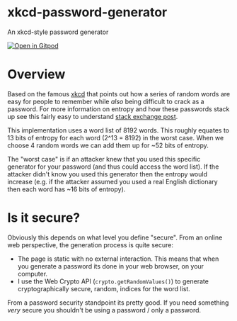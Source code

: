 # xkcd-password-generator
An xkcd-style password generator

[![Open in Gitpod](https://gitpod.io/button/open-in-gitpod.svg)](https://gitpod.io/#https://github.com/aosterhage/xkcd-password-generator)

# Overview

Based on the famous [xkcd](https://xkcd.com/936/) that points out how a series of random words are easy for people to remember while *also* being difficult to crack as a password. For more information on entropy and how these passwords stack up see this fairly easy to understand [stack exchange post](https://crypto.stackexchange.com/questions/62597/calculating-entropy-within-xkcd-936-password-strength).

This implementation uses a word list of 8192 words. This roughly equates to 13 bits of entropy for each word (2^13 = 8192) in the worst case. When we choose 4 random words we can add them up for ~52 bits of entropy.

The "worst case" is if an attacker knew that you used this specific generator for your password (and thus could access the word list). If the attacker didn't know you used this generator then the entropy would increase (e.g. if the attacker assumed you used a real English dictionary then each word has ~16 bits of entropy).

# Is it secure?

Obviously this depends on what level you define "secure". From an online web perspective, the generation process is quite secure:
- The page is static with no external interaction. This means that when you generate a password its done in your web browser, on your computer.
- I use the Web Crypto API (`crypto.getRandomValues()`) to generate cryptographically secure, random, indices for the word list.

From a password security standpoint its pretty good. If you need something *very* secure you shouldn't be using a password / only a password.
